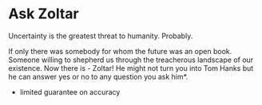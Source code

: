 # Ask Zoltar
Uncertainty is the greatest threat to humanity. Probably.

If only there was somebody for whom the future was an open book. Someone willing to shepherd us through the treacherous landscape of our existence. Now there is - Zoltar! He might not turn you into Tom Hanks but he can answer yes or no to any question you ask him*. 


* limited guarantee on accuracy
